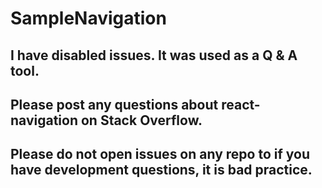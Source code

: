 # SampleNavigation
##  I have disabled issues. It was used as a Q & A tool.
##  Please post any questions about react-navigation on Stack Overflow.
##  Please do not open issues on any repo to if you have development questions, it is bad practice.
